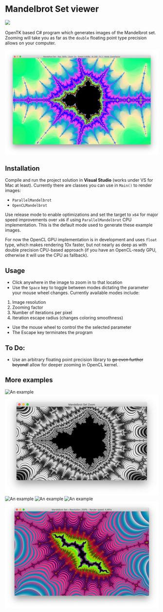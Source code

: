 Mandelbrot Set viewer
=============
![](https://img.shields.io/github/license/JakuJ/mandelbrot-set-viewer.svg)

OpenTK based C# program which generates images of the Mandelbrot set. Zooming will take you as far as the `double` floating point type precision allows on your computer.

![An example](./Examples/brot.png?raw=true "An example of what this can do")

Installation
------

Compile and run the project solution in **Visual Studio** (works under VS for Mac at least). Currently there are classes you can use in `Main()` to render images:

* `ParallelMandelbrot`
* `OpenCLMandelbrot`

Use release mode to enable optimizations and set the target to `x64` for major speed improvements over `x86` if using `ParallelMandelbrot` CPU implementation. This is the default mode used to generate these example images.

For now the OpenCL GPU implementation is in development and uses `float` type, which makes rendering 10x faster, but not nearly as deep as with double precision CPU-based approach (if you have an OpenCL-ready GPU, otherwise it will use the CPU as fallback).

Usage
------

* Click anywhere in the image to zoom in to that location
* Use the `Space` key to toggle between modes dictating the parameter your mouse wheel changes. Currently available modes include:
1. Image resolution
2. Zooming factor
3. Number of iterations per pixel
4. Iteration escape radius (changes coloring smoothness)
* Use the mouse wheel to control the the selected parameter
* The Escape key terminates the program

To Do:
-----

* Use an arbitrary floating point precision library to ~~go even further beyond!~~ allow for deeper zooming in OpenCL kernel.

More examples
----

![An example](./Examples/math_is_beautiful.png?raw=true "Isn't math beautiful?")
![An example](./Examples/black_and_white.png?raw=true "A black and white rendering")
![An example](./Examples/swastika.png?raw=true "I think I've already seen this somewhere")
![An example](./Examples/minibrot.png?raw=true "A Minibrot - an example of fractal self-similarity")
![An example](./Examples/virus.png?raw=true "This one's shaped like some virus")
![An example](./Examples/rift.png?raw=true "A rift")